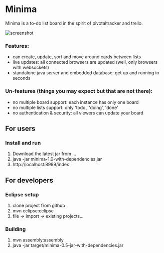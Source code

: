 # Minima
Minima is a to-do list board in the spirit of pivotaltracker and trello.

![screenshot](https://github.com/mcaprari/Minima/raw/master/screenshot-minima-0.5.png "Minima Screenshot")

### Features:

* can create, update, sort and move around cards between lists
* live updates: all connected browsers are updated (well, only browsers with websockets)
* standalone java server and embedded database: get up and running in seconds


### Un-features (things you may expect but that are not there):

* no multiple board support: each instance has only one board
* no multiple lists support: only 'todo', 'doing', 'done' 
* no authentication & security: all viewers can update your board

## For users
 
### Install and run
1. Download the latest jar from ...
2. java -jar minima-1.0-with-dependencies.jar
3. http://localhost:8989/index

## For developers

### Eclipse setup

1. clone project from github
2. mvn eclipse:eclipse
3. file -> import -> existing projects...

### Building

1. mvn assembly:assembly
2. java -jar target/minima-0.5-jar-with-dependencies.jar
